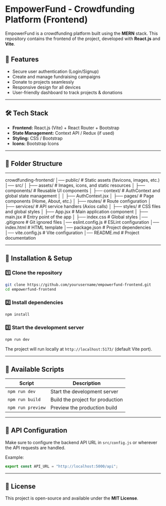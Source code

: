# EmpowerFund - Crowdfunding Platform (Frontend)

EmpowerFund is a crowdfunding platform built using the **MERN** stack. This repository contains the frontend of the project, developed with **React.js** and **Vite**.

## 🚀 Features

- Secure user authentication (Login/Signup)
- Create and manage fundraising campaigns
- Donate to projects seamlessly
- Responsive design for all devices
- User-friendly dashboard to track projects & donations

---

## 🛠️ Tech Stack

- **Frontend:** React.js (Vite) + React Router + Bootstrap
- **State Management:** Context API / Redux (if used)
- **Styling:** CSS / Bootstrap
- **Icons:** Bootstrap Icons

---

## 📂 Folder Structure

---
crowdfunding-frontend/
│── public/                  # Static assets (favicons, images, etc.)
│── src/
│   ├── assets/               # Images, icons, and static resources
│   ├── components/           # Reusable UI components
│   ├── context/              # AuthContext and global state management
│   │   ├── AuthContext.jsx
│   ├── pages/                # Page components (Home, About, etc.)
│   ├── routes/               # Route configuration
│   ├── services/             # API service handlers (Axios calls)
│   ├── styles/               # CSS files and global styles
│   ├── App.jsx               # Main application component
│   ├── main.jsx              # Entry point of the app
│   ├── index.css             # Global styles
│── .gitignore                # Git ignored files
│── eslint.config.js          # ESLint configuration
│── index.html                # HTML template
│── package.json              # Project dependencies
│── vite.config.js            # Vite configuration
│── README.md                 # Project documentation


---

## 🔧 Installation & Setup

### 1️⃣ Clone the repository

```sh
git clone https://github.com/yourusername/empowerfund-frontend.git
cd empowerfund-frontend
```

### 2️⃣ Install dependencies

```sh
npm install
```

### 3️⃣ Start the development server

```sh
npm run dev
```

The project will run locally at `http://localhost:5173/` (default Vite port).

---

## 🔄 Available Scripts

| Script          | Description                           |
|----------------|---------------------------------------|
| `npm run dev`  | Start the development server        |
| `npm run build` | Build the project for production   |
| `npm run preview` | Preview the production build    |

---

## 🔗 API Configuration

Make sure to configure the backend API URL in `src/config.js` or wherever the API requests are handled.

Example:

```js
export const API_URL = "http://localhost:5000/api";
```

---

## 📜 License

This project is open-source and available under the **MIT License**.




